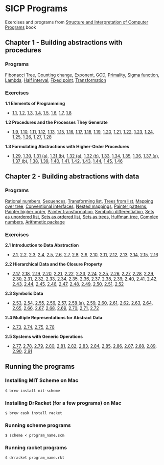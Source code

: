 # SICP Programs

Exercises and programs from [Structure and Interpretation of Computer Programs](https://mitpress.mit.edu/sites/default/files/sicp/index.html) book

## Chapter 1 - Building abstractions with procedures

### Programs

[Fibonacci Tree](ch1-abstraction-procedures/fibonacci_tree/), [Counting change](ch1-abstraction-procedures/counting-change/), [Exponent](ch1-abstraction-procedures/expt/), [GCD](ch1-abstraction-procedures/gcd/), [Primality](ch1-abstraction-procedures/primality/), [Sigma function](ch1-abstraction-procedures/sigma/), [Lambda](ch1-abstraction-procedures/lambda/), [Half interval](ch1-abstraction-procedures/half-interval/), [Fixed point](ch1-abstraction-procedures/fixed-point/), [Transformation](ch1-abstraction-procedures/transformation/)
  
### Exercises

**1.1 Elements of Programming**

* [1.1](ch1-abstraction-procedures/1.01/), [1.2](ch1-abstraction-procedures/1.02/), [1.3](ch1-abstraction-procedures/1.03/), [1.4](ch1-abstraction-procedures/1.04/), [1.5](ch1-abstraction-procedures/1.05/), [1.6](ch1-abstraction-procedures/1.06/), [1.7](ch1-abstraction-procedures/1.07/), [1.8](ch1-abstraction-procedures/1.08/)

**1.2 Procedures and the Processes They Generate**

* [1.9](ch1-abstraction-procedures/1.09/), [1.10](ch1-abstraction-procedures/1.10/), [1.11](ch1-abstraction-procedures/1.11/), [1.12](ch1-abstraction-procedures/1.12/), [1.13](ch1-abstraction-procedures/1.13/), [1.15](ch1-abstraction-procedures/1.15/), [1.16](ch1-abstraction-procedures/1.16/), [1.17](ch1-abstraction-procedures/1.17/), [1.18](ch1-abstraction-procedures/1.18/), [1.19](ch1-abstraction-procedures/1.19/), [1.20](ch1-abstraction-procedures/1.20/), [1.21](ch1-abstraction-procedures/1.21/), [1.22](ch1-abstraction-procedures/1.22/), [1.23](ch1-abstraction-procedures/1.23/), [1.24](ch1-abstraction-procedures/1.24/), [1.25](ch1-abstraction-procedures/1.25/), [1.26](ch1-abstraction-procedures/1.26/), [1.27](ch1-abstraction-procedures/1.27/), [1.28](ch1-abstraction-procedures/1.28/)


**1.3 Formulating Abstractions with Higher-Order Procedures**

* [1.29](ch1-abstraction-procedures/1.29/), [1.30](ch1-abstraction-procedures/1.30/), [1.31 (a)](ch1-abstraction-procedures/1.31.a/), [1.31 (b)](ch1-abstraction-procedures/1.31.b/), [1.32 (a)](ch1-abstraction-procedures/1.32.a/), [1.32 (b)](ch1-abstraction-procedures/1.32.b/), [1.33](ch1-abstraction-procedures/1.33/), [1.34](ch1-abstraction-procedures/1.34/), [1.35](ch1-abstraction-procedures/1.35/), [1.36](ch1-abstraction-procedures/1.36/), [1.37 (a)](ch1-abstraction-procedures/1.37.a/), [1.37 (b)](ch1-abstraction-procedures/1.37.b/), [1.38](ch1-abstraction-procedures/1.38/), [1.39](ch1-abstraction-procedures/1.39/), [1.40](ch1-abstraction-procedures/1.40/), [1.41](ch1-abstraction-procedures/1.41/), [1.42](ch1-abstraction-procedures/1.42/), [1.43](ch1-abstraction-procedures/1.43/), [1.44](ch1-abstraction-procedures/1.44/), [1.45](ch1-abstraction-procedures/1.45/), [1.46](ch1-abstraction-procedures/1.46/)

## Chapter 2 - Building abstractions with data
  
### Programs

[Rational numbers](ch2-abstraction-data/rational/), [Sequences](ch2-abstraction-data/sequences/), [Transforming list](ch2-abstraction-data/list-transform/), [Trees from list](ch2-abstraction-data/tree/), [Mapping over tree](ch2-abstraction-data/tree-map/), [Conventional interfaces](ch2-abstraction-data/conventional-interface/), [Nested mappings](ch2-abstraction-data/nested-mappings/), [Painter patterns](ch2-abstraction-data/paint/), [Painter higher order](ch2-abstraction-data/paint-higher-order/), [Painter transformation](ch2-abstraction-data/painter-transform/), [Symbolic differentiation](ch2-abstraction-data/symbolic-diff/), [Sets as unordered list](ch2-abstraction-data/sets-unordered/), [Sets as ordered list](ch2-abstraction-data/sets-ordered/), [Sets as trees](ch2-abstraction-data/sets-tree/), [Huffman tree](ch2-abstraction-data/huffman-tree/), [Complex numbers](ch2-abstraction-data/complex-numbers/), [Arithmetic package](ch2-abstraction-data/arithmetic-package/)
  
### Exercises

**2.1 Introduction to Data Abstraction**

* [2.1](ch2-abstraction-data/2.01/), [2.2](ch2-abstraction-data/2.02/), [2.3](ch2-abstraction-data/2.03/), [2.4](ch2-abstraction-data/2.04/), [2.5](ch2-abstraction-data/2.05/), [2.6](ch2-abstraction-data/2.06/), [2.7](ch2-abstraction-data/2.07/), [2.8](ch2-abstraction-data/2.08/), [2.9](ch2-abstraction-data/2.09/), [2.10](ch2-abstraction-data/2.10/), [2.11](ch2-abstraction-data/2.11/), [2.12](ch2-abstraction-data/2.12/), [2.13](ch2-abstraction-data/2.13/), [2.14](ch2-abstraction-data/2.14/), [2.15](ch2-abstraction-data/2.15/), [2.16](ch2-abstraction-data/2.16/)

**2.2 Hierarchical Data and the Closure Property**

* [2.17](ch2-abstraction-data/2.17/), [2.18](ch2-abstraction-data/2.18/), [2.19](ch2-abstraction-data/2.19/), [2.20](ch2-abstraction-data/2.20/), [2.21](ch2-abstraction-data/2.21/), [2.22](ch2-abstraction-data/2.22/), [2.23](ch2-abstraction-data/2.23/), [2.24](ch2-abstraction-data/2.24/), [2.25](ch2-abstraction-data/2.25/), [2.26](ch2-abstraction-data/2.26/), [2.27](ch2-abstraction-data/2.27/), [2.28](ch2-abstraction-data/2.28/), [2.29](ch2-abstraction-data/2.29/), [2.30](ch2-abstraction-data/2.30/), [2.31](ch2-abstraction-data/2.31/), [2.32](ch2-abstraction-data/2.32/), [2.33](ch2-abstraction-data/2.33/), [2.34](ch2-abstraction-data/2.34/), [2.35](ch2-abstraction-data/2.35/), [2.36](ch2-abstraction-data/2.36/), [2.37](ch2-abstraction-data/2.37/), [2.38](ch2-abstraction-data/2.38/), [2.39](ch2-abstraction-data/2.39/), [2.40](ch2-abstraction-data/2.40/), [2.41](ch2-abstraction-data/2.41/), [2.42](ch2-abstraction-data/2.42/), [2.43](ch2-abstraction-data/2.43/), [2.44](ch2-abstraction-data/2.44/), [2.45](ch2-abstraction-data/2.45/), [2.46](ch2-abstraction-data/2.46/), [2.47](ch2-abstraction-data/2.47/), [2.48](ch2-abstraction-data/2.48/), [2.49](ch2-abstraction-data/2.49/), [2.50](ch2-abstraction-data/2.50/), [2.51](ch2-abstraction-data/2.51/), [2.52](ch2-abstraction-data/2.52/)

**2.3 Symbolic Data**

* [2.53](ch2-abstraction-data/2.53/), [2.54](ch2-abstraction-data/2.54/), [2.55](ch2-abstraction-data/2.55/), [2.56](ch2-abstraction-data/2.56/), [2.57](ch2-abstraction-data/2.57/), [2.58 (a)](ch2-abstraction-data/2.58.a/), [2.59](ch2-abstraction-data/2.59/), [2.60](ch2-abstraction-data/2.60/), [2.61](ch2-abstraction-data/2.61/), [2.62](ch2-abstraction-data/2.62/), [2.63](ch2-abstraction-data/2.63/), [2.64](ch2-abstraction-data/2.64/), [2.65](ch2-abstraction-data/2.65/), [2.66](ch2-abstraction-data/2.66/), [2.67](ch2-abstraction-data/2.67/), [2.68](ch2-abstraction-data/2.68/), [2.69](ch2-abstraction-data/2.69/), [2.70](ch2-abstraction-data/2.70/), [2.71](ch2-abstraction-data/2.71/), [2.72](ch2-abstraction-data/2.72/)

**2.4 Multiple Representations for Abstract Data**

* [2.73](ch2-abstraction-data/2.73/), [2.74](ch2-abstraction-data/2.74/), [2.75](ch2-abstraction-data/2.75/), [2.76](ch2-abstraction-data/2.76/)

**2.5 Systems with Generic Operations**

* [2.77](ch2-abstraction-data/2.77/), [2.78](ch2-abstraction-data/2.78/), [2.79](ch2-abstraction-data/2.79/), [2.80](ch2-abstraction-data/2.80/), [2.81](ch2-abstraction-data/2.81/), [2.82](ch2-abstraction-data/2.82/), [2.83](ch2-abstraction-data/2.83/), [2.84](ch2-abstraction-data/2.84/), [2.85](ch2-abstraction-data/2.85/), [2.86](ch2-abstraction-data/2.86/), [2.87](ch2-abstraction-data/2.87/), [2.88](ch2-abstraction-data/2.88/), [2.89](ch2-abstraction-data/2.89/), [2.90](ch2-abstraction-data/2.90/), [2.91](ch2-abstraction-data/2.91/)

## Running the programs

### Installing MIT Scheme on Mac

```
$ brew install mit-scheme
```

### Installing DrRacket (for a few programs) on Mac

```
$ brew cask install racket
```

### Running scheme programs

```
$ scheme < program_name.scm
```

### Running racket programs

```
$ drracket program_name.rkt
```